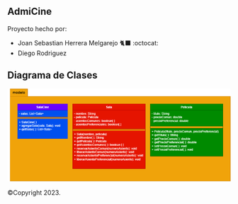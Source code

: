 ## AdmiCine

Proyecto hecho por:
- Joan Sebastian Herrera Melgarejo 🐈‍⬛ :octocat:
- Diego Rodriguez

## Diagrama de Clases

![Diagrama](diagrama.png "Diagrama de clases")

©Copyright 2023.
